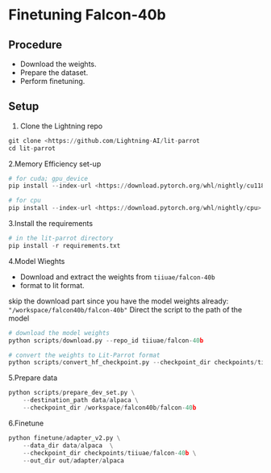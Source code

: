 # Finetuning Falcon-40b

## Procedure

- Download the weights.
- Prepare the dataset.
- Perform finetuning.

## Setup

1. Clone the Lightning repo

```python
git clone <https://github.com/Lightning-AI/lit-parrot
cd lit-parrot
```

2.Memory Efficiency set-up

```python
# for cuda; gpu_device
pip install --index-url <https://download.pytorch.org/whl/nightly/cu118> --pre 'torch>=2.1.0dev'

# for cpu
pip install --index-url <https://download.pytorch.org/whl/nightly/cpu> --pre 'torch>=2.1.0dev'
```

3.Install the requirements

```python
# in the lit-parrot directory
pip install -r requirements.txt
```

4.Model Wieghts

- Download and extract the weights from `tiiuae/falcon-40b`
- format to lit format.

skip the download part since you have the model weights already: `"/workspace/falcon40b/falcon-40b"`
Direct the script to the path of the model

```python
# download the model weights
python scripts/download.py --repo_id tiiuae/falcon-40b

# convert the weights to Lit-Parrot format
python scripts/convert_hf_checkpoint.py --checkpoint_dir checkpoints/tiiuae/falcon-40b
```

5.Prepare data

```python
python scripts/prepare_dev_set.py \
    --destination_path data/alpaca \
    --checkpoint_dir /workspace/falcon40b/falcon-40b
```

6.Finetune

```python
python finetune/adapter_v2.py \
    --data_dir data/alpaca  \
    --checkpoint_dir checkpoints/tiiuae/falcon-40b \
    --out_dir out/adapter/alpaca
```
